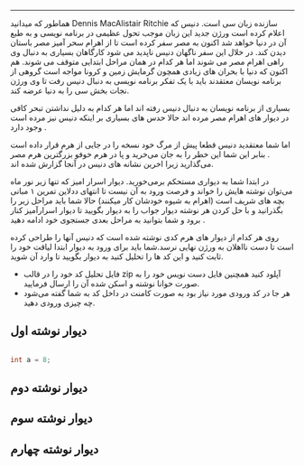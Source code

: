 ----------

هماطور که میدانید Dennis MacAlistair Ritchie سازنده زبان سی است. دنیس که اعلام کرده است ورژن جدید این زبان موجب تحول عظیمی در برنامه نویسی و به طبع آن در دنیا خواهد شد اکنون به مصر سفر کرده است تا از اهرام سحر آمیز مصر باستان دیدن کند. در خلال این سفر ناگهان دنیس ناپدید می شود کارگاهان بسیاری به دنبال وی راهی اهرام مصر می شوند اما هر کدام در همان مراحل ابتدایی متوقف می شوند. هم اکنون که دنیا با بحران های زیادی همچون گرمایش زمین و کرونا مواجه است گروهی از برنامه نویسان معتقدند باید با یک تفکر برنامه نویسی به دنبال دنیس رفت تا وی ورژن نجات بخش سی را به دنیا عرضه کند.

بسیاری از برنامه نویسان به دنبال دنیس رفته اند اما هر کدام به دلیل نداشتن تبحر کافی در دیوار های اهرام مصر مرده اند حالا حدس های بسیاری بر اینکه دنیس نیز مرده است وجود دارد .

اما شما معتقدید دنیس قطعا پیش از مرگ خود نسخه را در جایی از هرم قرار داده است . بنابر این شما این خطر را به جان می‌خرید و پا در هرم خوفو بزرگترین هرم مصر می‌گذارید زیرا اخرین نشانه های دنیس در آنجا گزارش شده اند. 

در ابتدا شما به دیواری مستحکم برمی‌خورید. دیوار اسرار امیز که تنها زیر نور ماه می‌توان نوشته هایش را خواند و فرصت ورود به آن نیست تا انتهای ددلاین تمرین ۱ مبانی بچه های شریف است (اهرام به شیوه خودشان کار میکنند) حالا شما باید مراحل زیر را بگذرانید و با حل کردن هر نوشته دیوار جواب را به دیوار بگویید تا دیوار اسرارآمیز کنار برود و شما بتوانید به مراحل بعدی جستجوی خود ادامه دهید .

روی هر کدام از دیوار های هرم کدی نوشته شده است که دنیس آنها را طراحی کرده است  تا دست نااهلان به ورژن نهایی نرسد.شما باید برای ورود به دیوار ابتدا لیاقت خود را ثابت کنید و این کد ها را تحلیل کنید به دیوار بگویید تا وارد آن شوید.

*  فایل تحلیل کد خود را در قالب zip آپلود کنید همچنین فایل دست نویس خود را به صورت خوانا نوشته و اسکن شده آن را ارسال فرمایید.
* هر جا در کد ورودی مورد نیاز بود به صورت کامنت در داخل کد به شما گفته می‌شود چه چیزی ورودی دهید.

## دیوار نوشته اول

```c

int a = 8;

```

## دیوار نوشته دوم 

## دیوار نوشته سوم 

## دیوار نوشته چهارم
